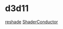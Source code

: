 # d3d11

[reshade](https://github.com/crosire/reshade)
[ShaderConductor](https://github.com/microsoft/ShaderConductor)
